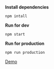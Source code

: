 **Install dependencies**

`npm intall`

**Run for dev**

`npm start`

**Run for production**

`npm run production`


[Demo](https://oscaroceguera.github.io/React-UI-001-signup/)
